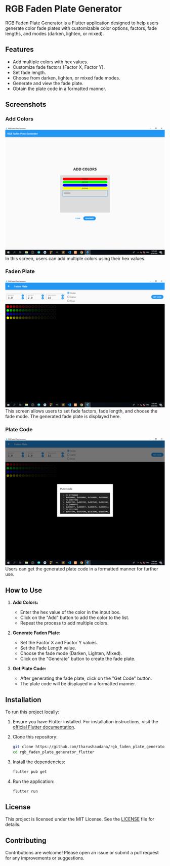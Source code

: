 # RGB Faden Plate Generator

RGB Faden Plate Generator is a Flutter application designed to help users generate color fade plates with customizable color options, factors, fade lengths, and modes (darken, lighten, or mixed).

## Features

- Add multiple colors with hex values.
- Customize fade factors (Factor X, Factor Y).
- Set fade length.
- Choose from darken, lighten, or mixed fade modes.
- Generate and view the fade plate.
- Obtain the plate code in a formatted manner.

## Screenshots

### Add Colors
![Add Colors](./screenshots/01.png)
In this screen, users can add multiple colors using their hex values.

### Faden Plate
![Faden Plate](./screenshots/02.png)
This screen allows users to set fade factors, fade length, and choose the fade mode. The generated fade plate is displayed here.

### Plate Code
![Plate Code](./screenshots/03.png)
Users can get the generated plate code in a formatted manner for further use.

## How to Use

1. **Add Colors:**
   - Enter the hex value of the color in the input box.
   - Click on the "Add" button to add the color to the list.
   - Repeat the process to add multiple colors.

2. **Generate Faden Plate:**
   - Set the Factor X and Factor Y values.
   - Set the Fade Length value.
   - Choose the fade mode (Darken, Lighten, Mixed).
   - Click on the "Generate" button to create the fade plate.

3. **Get Plate Code:**
   - After generating the fade plate, click on the "Get Code" button.
   - The plate code will be displayed in a formatted manner.

## Installation

To run this project locally:

1. Ensure you have Flutter installed. For installation instructions, visit the [official Flutter documentation](https://flutter.dev/docs/get-started/install).

2. Clone this repository:

   ```bash
   git clone https://github.com/tharushaudana/rgb_faden_plate_generator_flutter.git
   cd rgb_faden_plate_generator_flutter
   ```

3. Install the dependencies:

   ```bash
   flutter pub get
   ```

4. Run the application:

   ```bash
   flutter run
   ```

## License

This project is licensed under the MIT License. See the [LICENSE](LICENSE) file for details.

## Contributing

Contributions are welcome! Please open an issue or submit a pull request for any improvements or suggestions.
